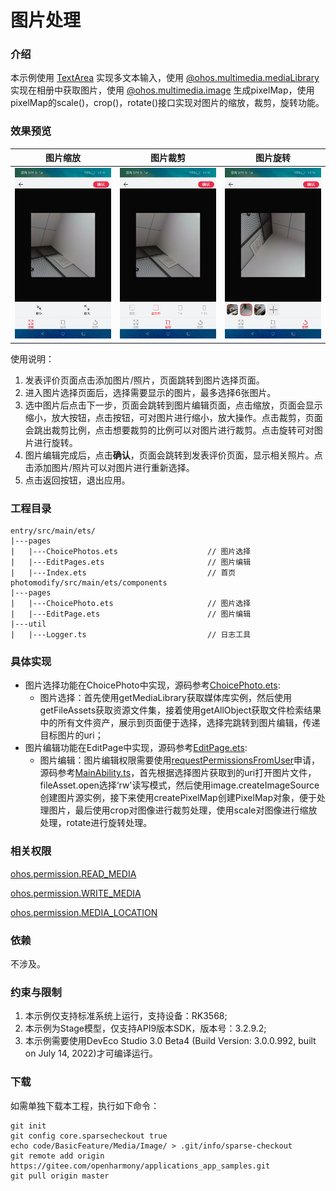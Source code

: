 # 图片处理

### 介绍

本示例使用 [TextArea](https://gitee.com/openharmony/docs/blob/master/zh-cn/application-dev/reference/arkui-ts/ts-basic-components-textarea.md) 实现多文本输入，使用 [@ohos.multimedia.mediaLibrary](https://gitee.com/openharmony/docs/blob/master/zh-cn/application-dev/reference/apis/js-apis-medialibrary.md) 实现在相册中获取图片，使用 [@ohos.multimedia.image](https://gitee.com/openharmony/docs/blob/master/zh-cn/application-dev/reference/apis/js-apis-image.md) 生成pixelMap，使用pixelMap的scale()，crop()，rotate()接口实现对图片的缩放，裁剪，旋转功能。

### 效果预览
|图片缩放|图片裁剪|图片旋转|
|-----|-----|-------|
|![](screenshots/devices/zh/scale.png)|![](screenshots/devices/zh/crop_choice.png)|![](screenshots/devices/zh/rotate.png)|

使用说明：
1. 发表评价页面点击添加图片/照片，页面跳转到图片选择页面。
2. 进入图片选择页面后，选择需要显示的图片，最多选择6张图片。
3. 选中图片后点击下一步，页面会跳转到图片编辑页面，点击缩放，页面会显示缩小，放大按钮，点击按钮，可对图片进行缩小，放大操作。点击裁剪，页面会跳出裁剪比例，点击想要裁剪的比例可以对图片进行裁剪。点击旋转可对图片进行旋转。
4. 图片编辑完成后，点击**确认**，页面会跳转到发表评价页面，显示相关照片。点击添加图片/照片可以对图片进行重新选择。
5. 点击返回按钮，退出应用。

### 工程目录
```
entry/src/main/ets/
|---pages
|   |---ChoicePhotos.ets                    // 图片选择
|   |---EditPages.ets                       // 图片编辑
|   |---Index.ets                           // 首页
photomodify/src/main/ets/components
|---pages
|   |---ChoicePhoto.ets                     // 图片选择
|   |---EditPage.ets                        // 图片编辑
|---util                                  
|   |---Logger.ts                           // 日志工具
```
### 具体实现
+ 图片选择功能在ChoicePhoto中实现，源码参考[ChoicePhoto.ets](photomodify/src/main/ets/components/pages/ChoicePhoto.ets):
  + 图片选择：首先使用getMediaLibrary获取媒体库实例，然后使用getFileAssets获取资源文件集，接着使用getAllObject获取文件检索结果中的所有文件资产，展示到页面便于选择，选择完跳转到图片编辑，传递目标图片的uri；
+ 图片编辑功能在EditPage中实现，源码参考[EditPage.ets](photomodify/src/main/ets/components/pages/EditPage.ets):
  + 图片编辑：图片编辑权限需要使用[requestPermissionsFromUser](https://gitee.com/openharmony/docs/blob/monthly_20221018/zh-cn/application-dev/reference/apis/js-apis-inner-application-uiAbilityContext.md)申请，源码参考[MainAbility.ts](entry/src/main/ets/MainAbility/MainAbility.ts)，首先根据选择图片获取到的uri打开图片文件，fileAsset.open选择‘rw'读写模式，然后使用image.createImageSource创建图片源实例，接下来使用createPixelMap创建PixelMap对象，便于处理图片，最后使用crop对图像进行裁剪处理，使用scale对图像进行缩放处理，rotate进行旋转处理。
### 相关权限

[ohos.permission.READ_MEDIA](https://gitee.com/openharmony/docs/blob/master/zh-cn/application-dev/security/permission-list.md)

[ohos.permission.WRITE_MEDIA](https://gitee.com/openharmony/docs/blob/master/zh-cn/application-dev/security/permission-list.md)

[ohos.permission.MEDIA_LOCATION](https://gitee.com/openharmony/docs/blob/master/zh-cn/application-dev/security/permission-list.md)

### 依赖

不涉及。

### 约束与限制
1. 本示例仅支持标准系统上运行，支持设备：RK3568;
2. 本示例为Stage模型，仅支持API9版本SDK，版本号：3.2.9.2;
3. 本示例需要使用DevEco Studio 3.0 Beta4 (Build Version: 3.0.0.992, built on July 14, 2022)才可编译运行。

### 下载
如需单独下载本工程，执行如下命令：
```
git init
git config core.sparsecheckout true
echo code/BasicFeature/Media/Image/ > .git/info/sparse-checkout
git remote add origin https://gitee.com/openharmony/applications_app_samples.git
git pull origin master
```